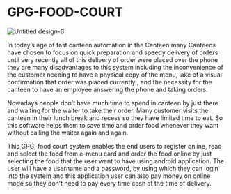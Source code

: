 # GPG-FOOD-COURT

![Untitled design-6](https://github.com/khushipatel04/GPG_Food_Court/assets/98440458/d8cca593-3c89-480a-ac13-399540347566)

In today’s age of fast canteen automation in the Canteen many Canteens have chosen to focus on quick preparation and speedy delivery of orders until very recently all of this delivery of order were placed over the phone they are many disadvantages to this  system including the inconvenience of the customer needing to have a physical copy of the menu, lake of a visual confirmation that order was placed currently , and the necessity for the canteen to have an employee answering the phone and taking orders.

Nowadays people don’t have much time to spend in canteen by just there and waiting for the waiter to take their order. Many customer visits the canteen in their lunch break and recess so they have limited time to eat. So this software helps them to save time and order food whenever they want without calling the waiter again and again.

This GPG, food court system enables the end users to register online, read and select the food from e-menu card and order the food online by just selecting the food that the user want to have using android application. The user will have a username and a password, by using which they can login into the system and this application user can also pay money on online mode so they don’t need to pay every time cash at the time of delivery. 

